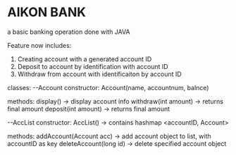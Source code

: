 # AIKON BANK
a basic banking operation done with JAVA


Feature now includes:
1. Creating account with a generated account ID
2. Deposit to account by identification with account ID
3. Withdraw from account with identificaiton by account ID

classes:
--Account
  constructor: Account(name, accountnum, balnce)

  methods:
    display() -> display account info
    withdraw(int amount) -> returns final amount
    deposit(int amount) -> returns final amount
    
--AccList
  constructor: AccList() -> contains hashmap <accountID, Account>
  
  methods:
    addAccount(Account acc) -> add account object to list, with accountID as key
    deleteAccount(long id) -> delete specified account object
